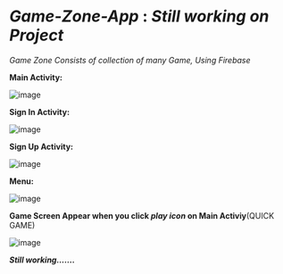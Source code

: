 # **_Game-Zone-App_** : _Still working on Project_
_Game Zone Consists of collection of many Game, Using Firebase_

**Main Activity:**

![image](https://user-images.githubusercontent.com/63442418/82764536-13230300-9e2d-11ea-8ab0-84b7f783b0f2.png)

**Sign In Activity:**

![image](https://user-images.githubusercontent.com/63442418/82764596-87f63d00-9e2d-11ea-8b99-885832086b08.png)

**Sign Up Activity:**

![image](https://user-images.githubusercontent.com/63442418/82764603-a5c3a200-9e2d-11ea-92a8-02b859486dc3.png)

**Menu:**

![image](https://user-images.githubusercontent.com/63442418/82764649-f89d5980-9e2d-11ea-96ac-118f415fd16e.png)

**Game Screen Appear when you click _play icon_ on Main Activiy**(QUICK GAME)

![image](https://user-images.githubusercontent.com/63442418/82764759-d9eb9280-9e2e-11ea-84b4-131847b6fb01.png)


_**Still working.......**_



